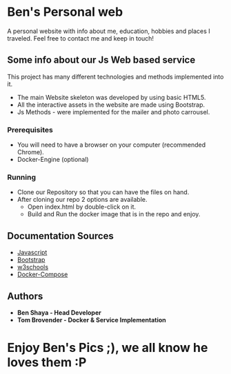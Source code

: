 # Ben's Personal web

A personal website with info about me, education, hobbies and places I traveled.
Feel free to contact me and keep in touch!


## Some info about our Js Web based service
This project has many different technologies and methods implemented into it.
  * The main Website skeleton was developed by using basic HTML5.
  * All the interactive assets in the website are made using Bootstrap.
  * Js Methods - were implemented for the mailer and photo carrousel.


### Prerequisites

* You will need to have a browser on your computer (recommended Chrome).
* Docker-Engine (optional)


### Running

* Clone our Repository so that you can have the files on hand.
* After cloning our repo 2 options are available.
  * Open index.html by double-click on it.
  * Build and Run the docker image that is in the repo and enjoy.


## Documentation Sources

* [Javascript](https://www.javascript.com/)
* [Bootstrap](https://getbootstrap.com/)
* [w3schools](https://www.w3schools.com/)
* [Docker-Compose](https://www.docs.docker.com/)


## Authors

* **Ben Shaya - Head Developer**
* **Tom Brovender - Docker & Service Implementation**


# **Enjoy Ben's Pics ;),  we all know he loves them :P**
